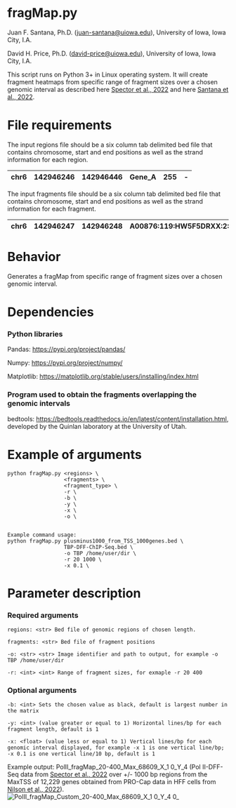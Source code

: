 # fragMap.py #
Juan F. Santana, Ph.D. (<juan-santana@uiowa.edu>), University of Iowa, Iowa City, I.A.

David H. Price, Ph.D. (<david-price@uiowa.edu>), University of Iowa, Iowa City, I.A.

This script runs on Python 3+ in Linux operating system. It will create fragment heatmaps from specific range of fragment sizes over a chosen genomic interval as described here [Spector et al., 2022](https://www.nature.com/articles/s41467-022-29739-x) and here [Santana et al., 2022](https://academic.oup.com/nar/advance-article/doi/10.1093/nar/gkac678/6659871?guestAccessKey=88024805-7d8e-4421-a032-dbef1c737757). 

# File requirements #
The input regions file should be a six column tab delimited bed file that contains chromosome, start and end positions as well as the strand information for each region.  
 
| chr6 | 142946246 | 142946446 | Gene_A | 255 | - |
|:----:|:---------:|:---------:|:------:|:---:|:-:|

The input fragments file should be a six column tab delimited bed file that contains chromosome, start and end positions as well as the strand information for each fragment.

| chr6 | 142946247 | 142946248 | A00876:119:HW5F5DRXX:2:2207:29170:1157 | 255 | - |
|:----:|:---------:|:---------:|:--------------------------------------:|:---:|:-:|


# Behavior #
Generates a fragMap from specific range of fragment sizes over a chosen genomic interval. 

# Dependencies #
### Python libraries ###
Pandas: https://pypi.org/project/pandas/

Numpy: https://pypi.org/project/numpy/

Matplotlib: https://matplotlib.org/stable/users/installing/index.html

### Program used to obtain the fragments overlapping the genomic intervals ###
bedtools: https://bedtools.readthedocs.io/en/latest/content/installation.html, developed by the Quinlan laboratory at the University of Utah. 

# Example of arguments #
```
python fragMap.py <regions> \
                  <fragments> \
                  <fragment_type> \
                  -r \
                  -b \
                  -y \
                  -x \
                  -o \


Example command usage: 
python fragMap.py plusminus1000_from_TSS_1000genes.bed \
                  TBP-DFF-ChIP-Seq.bed \
                  -o TBP /home/user/dir \
                  -r 20 1000 \
                  -x 0.1 \

```
# Parameter description #
### Required arguments ###
```
regions: <str> Bed file of genomic regions of chosen length.

fragments: <str> Bed file of fragment positions

-o: <str> <str> Image identifier and path to output, for example -o TBP /home/user/dir

-r: <int> <int> Range of fragment sizes, for exmaple -r 20 400
```
### Optional arguments ###
```
-b: <int> Sets the chosen value as black, default is largest number in the matrix

-y: <int> (value greater or equal to 1) Horizontal lines/bp for each fragment length, default is 1

-x: <float> (value less or equal to 1) Vertical lines/bp for each genomic interval displayed, for example -x 1 is one vertical line/bp; -x 0.1 is one vertical line/10 bp, default is 1

```
Example output: PolII_fragMap_20-400_Max_68609_X_1 0_Y_4 (Pol II-DFF-Seq data from [Spector et al., 2022](https://www.nature.com/articles/s41467-022-29739-x) over +/- 1000 bp regions from the MaxTSS of 12,229 genes obtained from PRO-Cap data in HFF cells from [Nilson et al., 2022](https://doi.org/10.1093/nar/gkac678)).
![PolII_fragMap_Custom_20-400_Max_68609_X_1 0_Y_4 0_](https://user-images.githubusercontent.com/38702786/190675335-1b8271ef-a0f7-449e-9ac3-aeee7dca6611.png)
